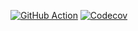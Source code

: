 [![GitHub Action](https://github.com/uoya/todo/actions/workflows/go.yml/badge.svg)](https://github.com/uoya/todo/actions/workflows/go.yml)
[![Codecov](https://codecov.io/github/uoya/todo/branch/main/graph/badge.svg)](https://codecov.io/github/uoya/todo)
